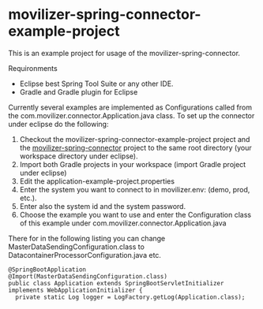 # movilizer-spring-connector-example-project

This is an example project for usage of the movilizer-spring-connector.

Requironments
* Eclipse best Spring Tool Suite or any other IDE.
* Gradle and Gradle plugin for Eclipse

Currently several examples are implemented as Configurations called from the com.movilizer.connector.Application.java class.
To set up the connector under eclipse do the following:

1. Checkout the movilizer-spring-connector-example-project project and the [movilizer-spring-connector](https://github.com/Movilizer/movilizer-spring-connector) project to the same root directory (your workspace directory under eclipse).
2. Import both Gradle projects in your workspace (import Gradle project under eclipse)
3. Edit the application-example-project.properties
  1. Enter the system you want to connect to in movilizer.env: (demo, prod, etc.).
  2. Enter also the system id and the system password.
4. Choose the example you want to use and enter the Configuration class of this example under com.movilizer.connector.Application.java

There for in the following listing you can change MasterDataSendingConfiguration.class to DatacontainerProcessorConfiguration.java etc.

    @SpringBootApplication
    @Import(MasterDataSendingConfiguration.class)
    public class Application extends SpringBootServletInitializer implements WebApplicationInitializer {
      private static Log logger = LogFactory.getLog(Application.class);

